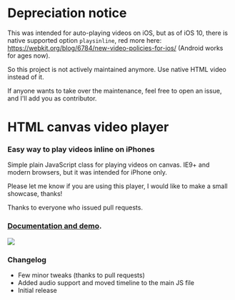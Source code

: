 # Depreciation notice

This was intended for auto-playing videos on iOS, but as of iOS 10, there is native supported option `playsinline`, red more here: 
https://webkit.org/blog/6784/new-video-policies-for-ios/ (Android works for ages now). 

So this project is not actively maintained anymore. Use native HTML video instead of it.

If anyone wants to take over the maintenance, feel free to open an issue, and I'll add you as contributor.

# HTML canvas video player

### Easy way to play videos inline on iPhones

Simple plain JavaScript class for playing videos on canvas.
IE9+ and modern browsers, but it was intended for iPhone only.

Please let me know if you are using this player, I would like to make a small showcase, thanks!

Thanks to everyone who issued pull requests.

### [Documentation and demo](http://stanko.github.io/html-canvas-video-player).

[![](http://i.imgur.com/kHV1hbh.png)](http://stanko.github.io/html-canvas-video-player)

### Changelog
* Few minor tweaks (thanks to pull requests)
* Added audio support and moved timeline to the main JS file
* Initial release
